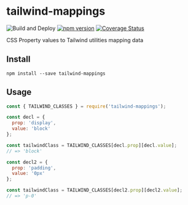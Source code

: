 # tailwind-mappings


![Build and Deploy](https://github.com/rajasegar/tailwind-mappings/workflows/Build%20and%20Deploy/badge.svg)
[![npm version](http://img.shields.io/npm/v/tailwind-mappings.svg?style=flat)](https://npmjs.org/package/tailwind-mappings "View this project on npm")
[![Coverage Status](https://coveralls.io/repos/github/rajasegar/tailwind-mappings/badge.svg?branch=main)](https://coveralls.io/github/rajasegar/tailwind-mappings?branch=main)


CSS Property values to Tailwind utilities mapping data

## Install
```
npm install --save tailwind-mappings
```

## Usage
```js
const { TAILWIND_CLASSES } = require('tailwind-mappings');

const decl = {
  prop: 'display',
  value: 'block'
};

const tailwindClass = TAILWIND_CLASSES[decl.prop][decl.value];
// => 'block'

const decl2 = {
  prop: 'padding',
  value: '0px'
};

const tailwindClass = TAILWIND_CLASSES[decl2.prop][decl2.value];
// => 'p-0'
```
